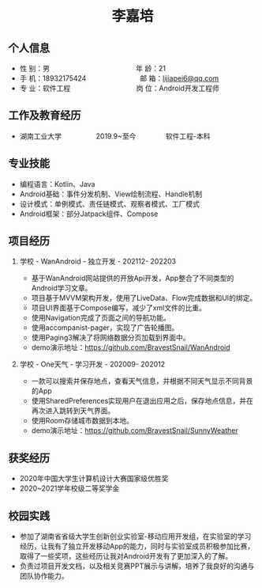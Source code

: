  <center>
     <h1>李嘉培</h1>
 </center>

## 个人信息 

* 性 别：男&emsp;&emsp;&emsp;&emsp;&emsp;&emsp;&emsp;&emsp;&emsp;&emsp;&emsp;&emsp;&ensp;年 龄：21  
* 手 机：18932175424&emsp;&emsp;&emsp;&emsp;&emsp;&emsp;&emsp;&ensp;    邮 箱：lijiapei6@qq.com    
* 专 业：软件工程 &emsp;&emsp;&emsp;&emsp;&emsp;&emsp;&emsp;&emsp;&emsp;     岗 位：Android开发工程师

## 工作及教育经历
       
* 湖南工业大学&emsp;&emsp;&emsp;&emsp;&emsp;2019.9~至今&emsp;&emsp;&emsp;&emsp; 软件工程-本科  

## 专业技能

* 编程语言：Kotlin、Java
* Android基础：事件分发机制、View绘制流程、Handle机制
* 设计模式：单例模式、责任链模式、观察者模式、工厂模式
* Android框架：部分Jatpack组件、Compose

## 项目经历

1. 学校 - WanAndroid - 独立开发 - 202112- 202203
    * 基于WanAndroid网站提供的开放Api开发，App整合了不同类型的Android学习文章。
    * 项目基于MVVM架构开发，使用了LiveData、Flow完成数据和UI的绑定。
    * 项目UI界面基于Compose编写，减少了xml文件的比重。
    * 使用Navigation完成了页面之间的导航功能。
    * 使用accompanist-pager，实现了广告轮播图。
    * 使用Paging3解决了将网络数据分页加载到界面中。
    * demo演示地址：https://github.com/BravestSnail/WanAndroid

2. 学校 - One天气 - 学习开发 - 202009- 202012
    * 一款可以搜索并保存地点，查看天气信息，并根据不同天气显示不同背景的App
    * 使用SharedPreferences实现用户在退出应用之后，保存地点信息，并在再次进入跳转到天气界面。
    * 使用Room存储城市数据到本地。
    * demo演示地址：https://github.com/BravestSnail/SunnyWeather

## 获奖经历
* 2020年中国大学生计算机设计大赛国家级优胜奖
* 2020~2021学年校级二等奖学金

## 校园实践 
* 参加了湖南省省级大学生创新创业实验室-移动应用开发组，在实验室的学习经历，让我有了独立开发移动App的能力，同时与实验室成员积极参加比赛，取得了一些奖项，这些经历让我对Android开发有了更加深入的了解。
* 负责过项目开发文档，以及相关竞赛PPT展示与讲解，培养了我良好的沟通与团队协作能力。

